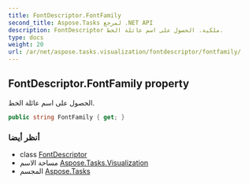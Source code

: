 ```yaml
---
title: FontDescriptor.FontFamily
second_title: Aspose.Tasks لمرجع .NET API
description: FontDescriptor ملكية. الحصول على اسم عائلة الخط.
type: docs
weight: 20
url: /ar/net/aspose.tasks.visualization/fontdescriptor/fontfamily/
---
```

## FontDescriptor.FontFamily property

الحصول على اسم عائلة الخط.

```csharp
public string FontFamily { get; }
```

### أنظر أيضا

* class [FontDescriptor](../)
* مساحة الاسم [Aspose.Tasks.Visualization](../../fontdescriptor/)
* المجسم [Aspose.Tasks](../../../)



